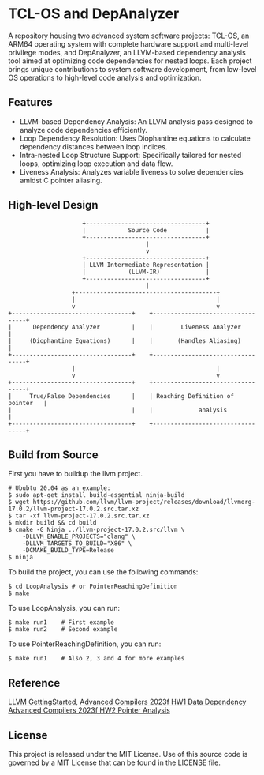 # TCL-OS and DepAnalyzer
A repository housing two advanced system software projects: TCL-OS, an ARM64 operating system with complete hardware support and multi-level privilege modes, and DepAnalyzer, an LLVM-based dependency analysis tool aimed at optimizing code dependencies for nested loops. Each project brings unique contributions to system software development, from low-level OS operations to high-level code analysis and optimization.

## Features
- LLVM-based Dependency Analysis: An LLVM analysis pass designed to analyze code dependencies efficiently.
- Loop Dependency Resolution: Uses Diophantine equations to calculate dependency distances between loop indices.
- Intra-nested Loop Structure Support: Specifically tailored for nested loops, optimizing loop execution and data flow.
- Liveness Analysis: Analyzes variable liveness to solve dependencies amidst C pointer aliasing.

## High-level Design
```
                     +----------------------------------+
                     |            Source Code           |
                     +----------------------------------+
                                       |     
                                       v     
                     +----------------------------------+
                     | LLVM Intermediate Representation |
                     |            (LLVM-IR)             |
                     +----------------------------------+
                                       |     
                  +----------------------------------------+
                  |                                        |
                  v                                        v
+----------------------------------+    +----------------------------------+
|      Dependency Analyzer         |    |        Liveness Analyzer         |
|     (Diophantine Equations)      |    |       (Handles Aliasing)         |
+----------------------------------+    +----------------------------------+
                  |                                        |     
                  v                                        v
+----------------------------------+    +----------------------------------+
|     True/False Dependencies      |    | Reaching Definition of pointer   |
|                                  |    |             analysis             |
+----------------------------------+    +----------------------------------+

```

## Build from Source
First you have to buildup the llvm project.
```
# Ububtu 20.04 as an example:
$ sudo apt-get install build-essential ninja-build
$ wget https://github.com/llvm/llvm-project/releases/download/llvmorg-17.0.2/llvm-project-17.0.2.src.tar.xz
$ tar -xf llvm-project-17.0.2.src.tar.xz
$ mkdir build && cd build
$ cmake -G Ninja ../llvm-project-17.0.2.src/llvm \
    -DLLVM_ENABLE_PROJECTS="clang" \
    -DLLVM_TARGETS_TO_BUILD="X86" \
    -DCMAKE_BUILD_TYPE=Release
$ ninja
```
To build the project, you can use the following commands:
```
$ cd LoopAnalysis # or PointerReachingDefinition
$ make
```
To use LoopAnalysis, you can run:
```
$ make run1    # First example
$ make run2    # Second example
```
To use PointerReachingDefinition, you can run:
```
$ make run1    # Also 2, 3 and 4 for more examples
```
## Reference
[LLVM GettingStarted](https://llvm.org/docs/GettingStarted.html), 
[Advanced Compilers 2023f HW1 Data Dependency](https://hackmd.io/@z5S_6WvvQNyJk7s0NJxeaQ/rJ_4jcW-p)
[Advanced Compilers 2023f HW2 Pointer Analysis](https://hackmd.io/@z5S_6WvvQNyJk7s0NJxeaQ/HyNFeVhB6)

## License
This project is released under the MIT License. Use of this source code is governed by a MIT License that can be found in the LICENSE file.

